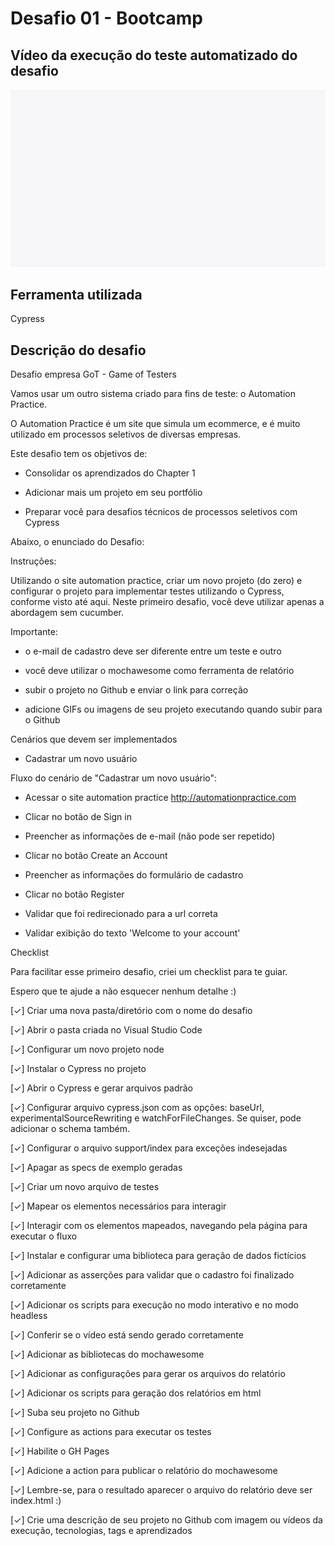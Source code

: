 # Desafio 01 - Bootcamp 

## Vídeo da execução do teste automatizado do desafio

![Execução teste automatizado](./cadastro.spec.js.gif)

## Ferramenta utilizada
Cypress

## Descrição do desafio

Desafio empresa GoT - Game of Testers

Vamos usar um outro sistema criado para fins de teste: o Automation Practice.

O Automation Practice é um site que simula um ecommerce, e é muito utilizado em processos seletivos de diversas empresas.

Este desafio tem os objetivos de:

- Consolidar os aprendizados do Chapter 1

- Adicionar mais um projeto em seu portfólio

- Preparar você para desafios técnicos de processos seletivos com Cypress

Abaixo, o enunciado do Desafio:

Instruções:

Utilizando o site automation practice, criar um novo projeto (do zero) e configurar o projeto para implementar testes utilizando o Cypress, conforme visto até aqui. Neste primeiro desafio, você deve utilizar apenas a abordagem sem cucumber. 

Importante:

- o e-mail de cadastro deve ser diferente entre um teste e outro

- você deve utilizar o mochawesome como ferramenta de relatório

- subir o projeto no Github e enviar o link para correção

- adicione GIFs ou imagens de seu projeto executando quando subir para o Github

Cenários que devem ser implementados

- Cadastrar um novo usuário

Fluxo do cenário de "Cadastrar um novo usuário":

- Acessar o site automation practice http://automationpractice.com

- Clicar no botão de Sign in

- Preencher as informações de e-mail (não pode ser repetido)

- Clicar no botão Create an Account

- Preencher as informações do formulário de cadastro

- Clicar no botão Register

- Validar que foi redirecionado para a url correta

- Validar exibição do texto 'Welcome to your account'



Checklist

Para facilitar esse primeiro desafio, criei um checklist para te guiar. 

Espero que te ajude a não esquecer nenhum detalhe :)



[✓] Criar uma nova pasta/diretório com o nome do desafio

[✓] Abrir o pasta criada no Visual Studio Code

[✓] Configurar um novo projeto node

[✓] Instalar o Cypress no projeto

[✓] Abrir o Cypress e gerar arquivos padrão

[✓] Configurar arquivo cypress.json com as opções: baseUrl, experimentalSourceRewriting e watchForFileChanges. Se quiser, pode adicionar o schema também.

[✓] Configurar o arquivo support/index para exceções indesejadas

[✓] Apagar as specs de exemplo geradas

[✓] Criar um novo arquivo de testes

[✓] Mapear os elementos necessários para interagir

[✓] Interagir com os elementos mapeados, navegando pela página para executar o fluxo

[✓] Instalar e configurar uma biblioteca para geração de dados fictícios

[✓] Adicionar as asserções para validar que o cadastro foi finalizado corretamente

[✓] Adicionar os scripts para execução no modo interativo e no modo headless

[✓] Conferir se o vídeo está sendo gerado corretamente

[✓] Adicionar as bibliotecas do mochawesome

[✓] Adicionar as configurações para gerar os arquivos do relatório

[✓] Adicionar os scripts para geração dos relatórios em html

[✓] Suba seu projeto no Github

[✓] Configure as actions para executar os testes

[✓] Habilite o GH Pages

[✓] Adicione a action para publicar o relatório do mochawesome

[✓] Lembre-se, para o resultado aparecer o arquivo do relatório deve ser index.html :)

[✓] Crie uma descrição de seu projeto no Github com imagem ou vídeos da execução, tecnologias, tags e aprendizados
